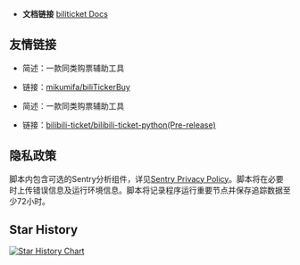 

* **文档链接** [biliticket Docs](https://docs.bitf1a5h.eu.org)



## 友情链接

* 简述：一款同类购票辅助工具

* 链接：[mikumifa/biliTickerBuy](https://github.com/mikumifa/biliTickerBuy)



* 简述：一款同类购票辅助工具

* 链接：[bilibili-ticket/bilibili-ticket-python(Pre-release)](https://github.com/bilibili-ticket/bilibili-ticket-python)




## 隐私政策

脚本内包含可选的Sentry分析组件，详见[Sentry Privacy Policy](https://sentry.io/privacy/)。脚本将在必要时上传错误信息及运行环境信息。脚本将记录程序运行重要节点并保存追踪数据至少72小时。

## Star History

<a href="https://star-history.com/#biliticket/BHYG&Date">
 <picture>
   <source media="(prefers-color-scheme: dark)" srcset="https://api.star-history.com/svg?repos=biliticket/BHYG&type=Date&theme=dark" />
   <source media="(prefers-color-scheme: light)" srcset="https://api.star-history.com/svg?repos=biliticket/BHYG&type=Date" />
   <img alt="Star History Chart" src="https://api.star-history.com/svg?repos=biliticket/BHYG&type=Date" />
 </picture>
</a>
